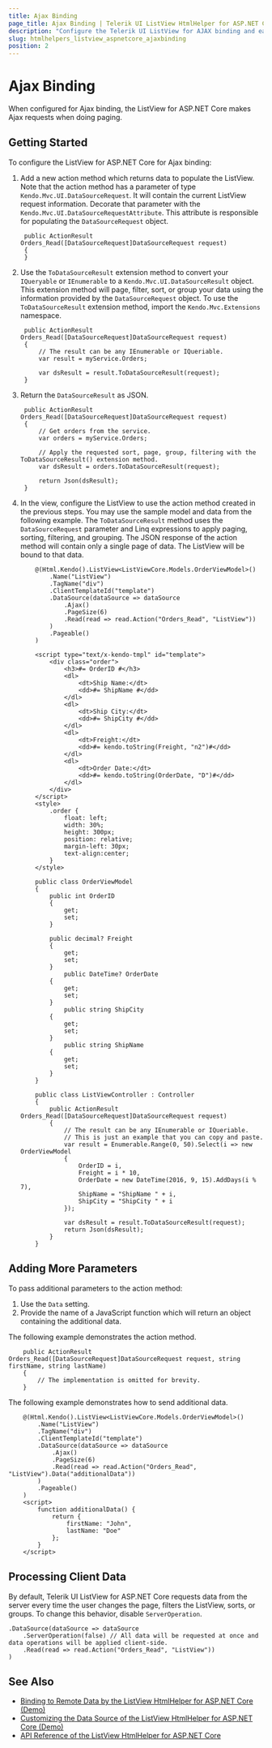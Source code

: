 ```yaml
---
title: Ajax Binding
page_title: Ajax Binding | Telerik UI ListView HtmlHelper for ASP.NET Core
description: "Configure the Telerik UI ListView for AJAX binding and easily enable client-data processing during AJAX binding."
slug: htmlhelpers_listview_aspnetcore_ajaxbinding
position: 2
---
```


# Ajax Binding

When configured for Ajax binding, the ListView for ASP.NET Core makes Ajax requests when doing paging.

## Getting Started

To configure the ListView for ASP.NET Core for Ajax binding:

1. Add a new action method which returns data to populate the ListView. Note that the action method has a parameter of type `Kendo.Mvc.UI.DataSourceRequest`. It will contain the current ListView request information. Decorate that parameter with the `Kendo.Mvc.UI.DataSourceRequestAttribute`. This attribute is responsible for populating the `DataSourceRequest` object.

        public ActionResult Orders_Read([DataSourceRequest]DataSourceRequest request)
        {
        }

1. Use the `ToDataSourceResult` extension method to convert your `IQueryable` or `IEnumerable` to a `Kendo.Mvc.UI.DataSourceResult` object. This extension method will page, filter, sort, or group your data using the information provided by the `DataSourceRequest` object. To use the `ToDataSourceResult` extension method, import the `Kendo.Mvc.Extensions` namespace.

        public ActionResult Orders_Read([DataSourceRequest]DataSourceRequest request)
        {
            // The result can be any IEnumerable or IQueriable.
            var result = myService.Orders;

            var dsResult = result.ToDataSourceResult(request);
        }

1. Return the `DataSourceResult` as JSON.

        public ActionResult Orders_Read([DataSourceRequest]DataSourceRequest request)
        {
            // Get orders from the service.
            var orders = myService.Orders;

            // Apply the requested sort, page, group, filtering with the ToDataSourceResult() extension method.
            var dsResult = orders.ToDataSourceResult(request);

            return Json(dsResult);
        }

1. In the view, configure the ListView to use the action method created in the previous steps. You may use the sample model and data from the following example. The `ToDataSourceResult` method uses the `DataSourceRequest` parameter and Linq expressions to apply paging, sorting, filtering, and grouping. The JSON response of the action method will contain only a single page of data. The ListView will be bound to that data.

    ```Razor
        @(Html.Kendo().ListView<ListViewCore.Models.OrderViewModel>()
            .Name("ListView")
            .TagName("div")
            .ClientTemplateId("template")
            .DataSource(dataSource => dataSource
                .Ajax()
                .PageSize(6)
                .Read(read => read.Action("Orders_Read", "ListView"))
            )
            .Pageable()
        )
    ```
    ```Template
        <script type="text/x-kendo-tmpl" id="template">
            <div class="order">
                <h3>#= OrderID #</h3>
                <dl>
                    <dt>Ship Name:</dt>
                    <dd>#= ShipName #</dd>
                </dl>
                <dl>
                    <dt>Ship City:</dt>
                    <dd>#= ShipCity #</dd>
                </dl>
                <dl>
                    <dt>Freight:</dt>
                    <dd>#= kendo.toString(Freight, "n2")#</dd>
                </dl>
                <dl>
                    <dt>Order Date:</dt>
                    <dd>#= kendo.toString(OrderDate, "D")#</dd>
                </dl>
            </div>
        </script>
        <style>
            .order {
                float: left;
                width: 30%;
                height: 300px;
                position: relative;
                margin-left: 30px;
                text-align:center;
            }
        </style>
    ```
    ```Model
        public class OrderViewModel
        {
            public int OrderID
            {
                get;
                set;
            }

            public decimal? Freight
            {
                get;
                set;
            }
                public DateTime? OrderDate
            {
                get;
                set;
            }
                public string ShipCity
            {
                get;
                set;
            }
                public string ShipName
            {
                get;
                set;
            }
        }
    ```
    ```Controller
        public class ListViewController : Controller
        {
            public ActionResult Orders_Read([DataSourceRequest]DataSourceRequest request)
            {
                // The result can be any IEnumerable or IQueriable.
                // This is just an example that you can copy and paste.
                var result = Enumerable.Range(0, 50).Select(i => new OrderViewModel
                {
                    OrderID = i,
                    Freight = i * 10,
                    OrderDate = new DateTime(2016, 9, 15).AddDays(i % 7),
                    ShipName = "ShipName " + i,
                    ShipCity = "ShipCity " + i
                });

                var dsResult = result.ToDataSourceResult(request);
                return Json(dsResult);
            }
        }
    ```

## Adding More Parameters

To pass additional parameters to the action method:

1. Use the `Data` setting.
1. Provide the name of a JavaScript function which will return an object containing the additional data.

  The following example demonstrates the action method.

        public ActionResult Orders_Read([DataSourceRequest]DataSourceRequest request, string firstName, string lastName)
        {
            // The implementation is omitted for brevity.
        }

  The following example demonstrates how to send additional data.

        @(Html.Kendo().ListView<ListViewCore.Models.OrderViewModel>()
            .Name("ListView")
            .TagName("div")
            .ClientTemplateId("template")
            .DataSource(dataSource => dataSource
                .Ajax()
                .PageSize(6)
                .Read(read => read.Action("Orders_Read", "ListView").Data("additionalData"))
            )
            .Pageable()
        )
        <script>
            function additionalData() {
                return {
                    firstName: "John",
                    lastName: "Doe"
                };
            }
        </script>

## Processing Client Data

By default, Telerik UI ListView for ASP.NET Core requests data from the server every time the user changes the page, filters the ListView, sorts, or groups. To change this behavior, disable `ServerOperation`.

    .DataSource(dataSource => dataSource
        .ServerOperation(false) // All data will be requested at once and data operations will be applied client-side.
        .Read(read => read.Action("Orders_Read", "ListView"))
    )

## See Also

* [Binding to Remote Data by the ListView HtmlHelper for ASP.NET Core (Demo)](https://demos.telerik.com/aspnet-core/listview/remote-data-binding)
* [Customizing the Data Source of the ListView HtmlHelper for ASP.NET Core (Demo)](https://demos.telerik.com/aspnet-core/listview/custom-datasource)
* [API Reference of the ListView HtmlHelper for ASP.NET Core](/api/listview)
